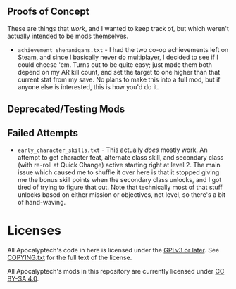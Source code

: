 ## Proofs of Concept

These are things that *work*, and I wanted to keep track of, but which
weren't actually intended to be mods themselves.

- `achievement_shenanigans.txt` - I had the two co-op achievements left on
  Steam, and since I basically never do multiplayer, I decided to see if I could
  cheese 'em.  Turns out to be quite easy; just made them both depend on my
  AR kill count, and set the target to one higher than that current stat from
  my save.  No plans to make this into a full mod, but if anyone else is
  interested, this is how you'd do it.

## Deprecated/Testing Mods


## Failed Attempts

- `early_character_skills.txt` - This actually *does* mostly work.  An attempt
  to get character feat, alternate class skill, and secondary class (with
  re-roll at Quick Change) active starting right at level 2.  The main issue
  which caused me to shuffle it over here is that it stopped giving me the
  bonus skill points when the secondary class unlocks, and I got tired of
  trying to figure that out.  Note that technically most of that stuff unlocks
  based on either mission or objectives, not level, so there's a bit of
  hand-waving.

Licenses
========

All Apocalyptech's code in here is licensed under the
[GPLv3 or later](https://www.gnu.org/licenses/quick-guide-gplv3.html).
See [COPYING.txt](../COPYING.txt) for the full text of the license.

All Apocalyptech's mods in this repository are currently licensed under
[CC BY-SA 4.0](https://creativecommons.org/licenses/by-sa/4.0/).

